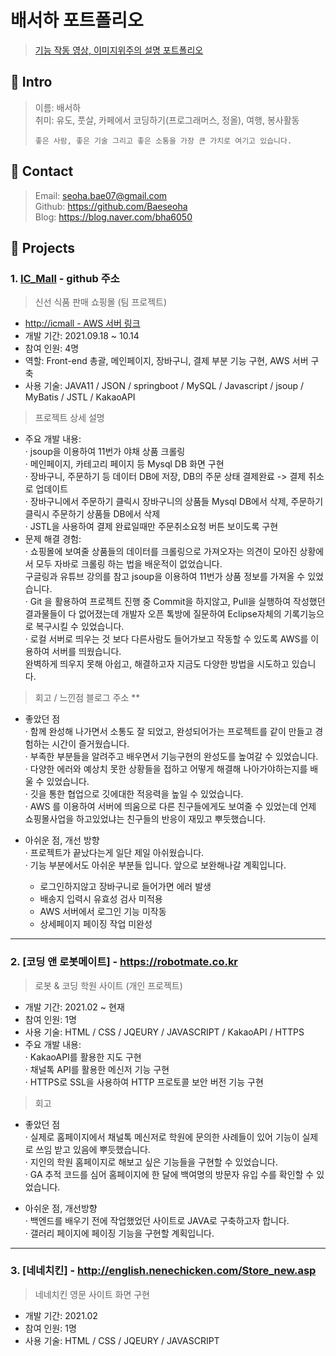 # 배서하 포트폴리오
> [기능 작동 영상, 이미지위주의 설명 포트폴리오](https://docs.google.com/presentation/d/1J9ulvn62EGtyRAE-XLZkV6Y2RU2fnBg8aDb-4TOJSLs/edit?usp=sharing)
## 📌 Intro
> 이름: 배서하 <br>
> 취미: 유도, 풋살, 카페에서 코딩하기(프로그래머스, 정올), 여행, 봉사활동
>```
>좋은 사람, 좋은 기술 그리고 좋은 소통을 가장 큰 가치로 여기고 있습니다.
>```

## 📌 Contact
> Email: seoha.bae07@gmail.com<br>
> Github: https://github.com/Baeseoha <br>
> Blog: https://blog.naver.com/bha6050

## 📌 Projects
### 1. [IC_Mall](https://github.com/RowenKim/ICTeam.git) - github 주소
> 신선 식품 판매 쇼핑몰 (팀 프로젝트)
* [http://icmall - AWS 서버 링크](http://15.164.244.62:8080/icmall/all/vegetable)
* 개발 기간: 2021.09.18 ~ 10.14
* 참여 인원: 4명
* 역할: Front-end 총괄, 메인페이지, 장바구니, 결제 부분 기능 구현, AWS 서버 구축
* 사용 기술: JAVA11 / JSON / springboot / MySQL / Javascript / jsoup / MyBatis / JSTL / KakaoAPI

> 프로젝트 상세 설명<br>
* 주요 개발 내용: <br>
· jsoup을 이용하여 11번가 야채 상품 크롤링 <br>
· 메인페이지, 카테고리 페이지 등 Mysql DB 화면 구현<br>
· 장바구니, 주문하기 등 데이터 DB에 저장, DB의 주문 상태 결제완료 -> 결제 취소로 업데이트<br>
· 장바구니에서 주문하기 클릭시 장바구니의 상품들 Mysql DB에서 삭제, 주문하기 클릭시 주문하기 상품들 DB에서 삭제<br>
· JSTL을 사용하여 결제 완료일때만 주문취소요청 버튼 보이도록 구현<br>
* 문제 해결 경험:<br>
· 쇼핑몰에 보여줄 상품들의 데이터를 크롤링으로 가져오자는 의견이 모아진 상황에서 모두 자바로 크롤링 하는 법을 배운적이 없었습니다. <br>
  구글링과 유튜브 강의를 참고 jsoup을 이용하여 11번가 상품 정보를 가져올 수 있었습니다.<br>
· Git 을 활용하여 프로젝트 진행 중 Commit을 하지않고, Pull을 실행하여 작성했던 결과물들이 다 없어졌는데 개발자 오픈 톡방에 질문하여 Eclipse자체의 기록기능으로 복구시킬 수 있었습니다.<br>
· 로컬 서버로 띄우는 것 보다 다른사람도 들어가보고 작동할 수 있도록 AWS를 이용하여 서버를 띄웠습니다. <br>
  완벽하게 띄우지 못해 아쉽고, 해결하고자 지금도 다양한 방법을 시도하고 있습니다.<br>

> 회고 / 느낀점
> 블로그 주소 **
* 좋았던 점<br>
· 함께 완성해 나가면서 소통도 잘 되었고, 완성되어가는 프로젝트를 같이 만들고 경험하는 시간이 즐거웠습니다.<br>
· 부족한 부분들을 알려주고 배우면서 기능구현의 완성도를 높여갈 수 있었습니다.<br>
· 다양한 에러와 예상치 못한 상황들을 접하고 어떻게 해결해 나아가야하는지를 배울 수 있었습니다. <br>
· 깃을 통한 협업으로 깃에대한 적응력을 높일 수 있었습니다.<br>
· AWS 를 이용하여 서버에 띄움으로 다른 친구들에게도 보여줄 수 있었는데 언제 쇼핑몰사업을 하고있었냐는 친구들의 반응이 재밌고 뿌듯했습니다.<br>

* 아쉬운 점, 개선 방향<br>
· 프로젝트가 끝났다는게 일단 제일 아쉬웠습니다.<br>
· 기능 부분에서도 아쉬운 부분들 입니다. 앞으로 보완해나갈 계획입니다.<br>
  * 로그인하지않고 장바구니로 들어가면 에러 발생
  * 배송지 입력시 유효성 검사 미적용
  * AWS 서버에서 로그인 기능 미작동
  * 상세페이지 페이징 작업 미완성
---

### 2. [코딩 앤 로봇메이트] - https://robotmate.co.kr
> 로봇 & 코딩 학원 사이트 (개인 프로젝트)
* 개발 기간: 2021.02 ~ 현재
* 참여 인원: 1명
* 사용 기술: HTML / CSS / JQEURY / JAVASCRIPT / KakaoAPI / HTTPS
* 주요 개발 내용: <br>
· KakaoAPI를 활용한 지도 구현 <br>
· 채널톡 API를 활용한 메신저 기능 구현<br>
· HTTPS로 SSL을 사용하여 HTTP 프로토콜 보안 버전 기능 구현<br>

> 회고
* 좋았던 점<br>
· 실제로 홈페이지에서 채널톡 메신저로 학원에 문의한 사례들이 있어 기능이 실제로 쓰임 받고 있음에 뿌듯했습니다.<br>
· 지인의 학원 홈페이지로 해보고 싶은 기능들을 구현할 수 있었습니다.<br>
· GA 추적 코드를 심어 홈페이지에 한 달에 백여명의 방문자 유입 수를 확인할 수 있었습니다.<br>

* 아쉬운 점, 개선방향<br>
· 백엔드를 배우기 전에 작업했었던 사이트로 JAVA로 구축하고자 합니다.<br>
· 갤러리 페이지에 페이징 기능을 구현할 계획입니다.<br>
---
### 3. [네네치킨] - http://english.nenechicken.com/Store_new.asp
> 네네치킨 영문 사이트 화면 구현
* 개발 기간: 2021.02
* 참여 인원: 1명
* 사용 기술: HTML / CSS / JQEURY / JAVASCRIPT 
